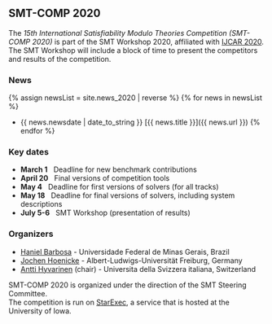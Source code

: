 ## SMT-COMP 2020

The *15th International Satisfiability Modulo Theories Competition
(SMT-COMP 2020)* is part of the SMT Workshop 2020,
affiliated with [IJCAR 2020](https://ijcar2020.org/).
The SMT Workshop will include a block of time to present the competitors
and results of the competition.

### News
{% assign newsList = site.news_2020 | reverse %}
{% for news in newsList %}
- {{ news.newsdate | date_to_string }} [{{ news.title }}]({{ news.url }})
{% endfor %}

### Key dates
 - **March 1**  &nbsp; Deadline for new benchmark contributions
 - **April 20** &nbsp; Final versions of competition tools
 - **May 4**   &nbsp; Deadline for first versions of solvers (for all tracks)
 - **May 18**   &nbsp; Deadline for final versions of solvers, including system descriptions
 - **July 5-6** &nbsp; SMT Workshop (presentation of results)

### Organizers
- [Haniel Barbosa](http://homepages.dcc.ufmg.br/~hbarbosa/) - Universidade Federal de Minas Gerais, Brazil
- [Jochen Hoenicke](https://jochen-hoenicke.de/) - Albert-Ludwigs-Universität Freiburg, Germany
- [Antti Hyvarinen](https://www.inf.usi.ch/postdoc/hyvarinen/) (chair) - Universita della Svizzera italiana, Switzerland

SMT-COMP 2020 is organized under the direction of the SMT Steering
Committee.
<br/>
The competition is run on [StarExec](https://www.starexec.org),
a service that is hosted at the University of Iowa.

<!-- ### Acknowledgment -->
<!-- - [Mathias Preiner](https://cs.stanford.edu/people/preiner) (benchmark selection and scoring scripts) -->
<!-- - [Aaron Stump](http://homepage.divms.uiowa.edu/~astump/) (StarExec) -->
<!-- - [Andres N&ouml;tzli](https://cs.stanford.edu/people/noetzli/) (trace executor extension) -->
<!-- - Marco Gario and Andrea Micheli ([pySMT](https://github.com/pysmt/pysmt)) -->
<!-- - [Martin Riener](https://www.logic.at/staff/riener/) (logistics for certificates and trophies) -->
